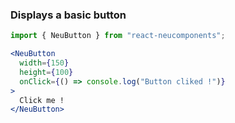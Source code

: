 ### Displays a basic button ###

```jsx { "props": { "style": { "backgroundColor": "#929292", "textAlign": "center" } } }
import { NeuButton } from "react-neucomponents";

<NeuButton
  width={150}
  height={100}
  onClick={() => console.log("Button cliked !")}
>
  Click me !
</NeuButton>
```